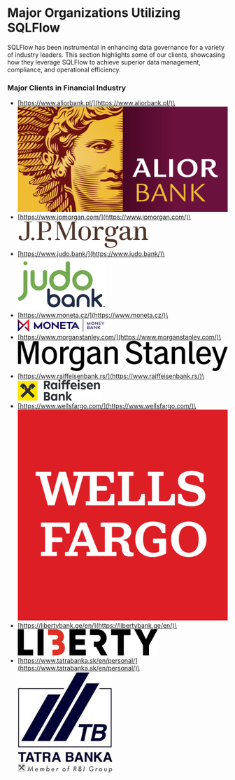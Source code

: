 # Major Organizations Utilizing SQLFlow

SQLFlow has been instrumental in enhancing data governance for a variety of industry leaders. This section highlights some of our clients, showcasing how they leverage SQLFlow to achieve superior data management, compliance, and operational efficiency.

### Major Clients in Financial Industry

* [https://www.aliorbank.pl/](https://www.aliorbank.pl/)\
  <img src="../.gitbook/assets/image (1) (1) (1).png" alt="" data-size="original">
* [https://www.jpmorgan.com/](https://www.jpmorgan.com/)\
  ![](<../.gitbook/assets/image (2) (1).png>)
* [https://www.judo.bank/](https://www.judo.bank/)\
  ![](<../.gitbook/assets/image (5).png>)
* [https://www.moneta.cz/](https://www.moneta.cz/)\
  ![](<../.gitbook/assets/image (6).png>)
* [https://www.morganstanley.com/](https://www.morganstanley.com/)\
  ![](<../.gitbook/assets/image (7).png>)
* [https://www.raiffeisenbank.rs/](https://www.raiffeisenbank.rs/)\
  ![](<../.gitbook/assets/image (10).png>)
* [https://www.wellsfargo.com/](https://www.wellsfargo.com/)\
  ![](<../.gitbook/assets/image (11).png>)
* [https://libertybank.ge/en/](https://libertybank.ge/en/)\
  ![](../.gitbook/assets/logo-en@2x.png)
* [https://www.tatrabanka.sk/en/personal/](https://www.tatrabanka.sk/en/personal/)\
  ![](<../.gitbook/assets/image (30).png>)
